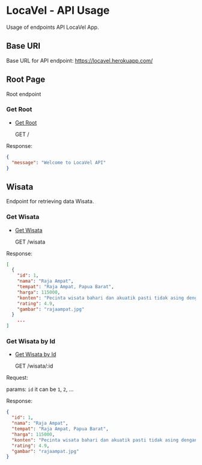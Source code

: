 # LocaVel - API Usage
Usage of endpoints API LocaVel App.

## Base URI
Base URL for API endpoint: https://locavel.herokuapp.com/

## Root Page
Root endpoint

### Get Root

- [Get Root](#get-root)

  GET /

Response:

```JSON
{
  "message": "Welcome to LocaVel API"
}
```

## Wisata
Endpoint for retrieving data Wisata.

### Get Wisata

- [Get Wisata](#get-wisata)

  GET /wisata

Response:

```JSON
[
  {
    "id": 1,
    "nama": "Raja Ampat",
    "tempat": "Raja Ampat, Papua Barat",
    "harga": 115000,
    "konten": "Pecinta wisata bahari dan akuatik pasti tidak asing dengan destinasi yang satu ini.Bisa dibilang ini adalah surge murni yang terletak di Papua Barat. Secara harfiah berarti Empat Raja, Raja Ampat adalah sebuah kepulauan yang terdiri lebih dari 1.500 pulau kecil, ngarai, yang mengelilingi empat pulau utama yaitu Waigeo, Batanta, Salwati, dan Misool. Bagi pecinta bawah laut, tempat wisata paling indah seperti Raja Ampat menawarkan beberapa pengalaman bahari terbaik di dunia. Wilayah Kepulauan Raja Ampat yang mencakup 9,8 juta hektar daratan dan lautan, merupakan rumah bagi 540 jenis karang, lebih dari 1.000 jenis ikan karang, dan 700 jenis moluska. Ini menjadikannya habitat perairan paling beragam untuk terumbu karang dan biota bawah laut dunia. Selain menjelajahi permukaan air, Moms dan Dads juga bisa menyelam lebih dalam dan menyelami alam bawah laut dunia lain. Tentunya, ini akan menjadi pengalaman tak terlupakan juga untuk Si Kecil.",
    "rating": 4.9,
    "gambar": "rajaampat.jpg"
  }
    ...
]
```

### Get Wisata by Id

- [Get Wisata by Id](#get-wisata-by-id)

  GET /wisata/:id
  
Request:

params: `id` it can be `1`, `2`, ...

Response:

```JSON
{
  "id": 1,
  "nama": "Raja Ampat",
  "tempat": "Raja Ampat, Papua Barat",
  "harga": 115000,
  "konten": "Pecinta wisata bahari dan akuatik pasti tidak asing dengan destinasi yang satu ini.Bisa dibilang ini adalah surge murni yang terletak di Papua Barat. Secara harfiah berarti Empat Raja, Raja Ampat adalah sebuah kepulauan yang terdiri lebih dari 1.500 pulau kecil, ngarai, yang mengelilingi empat pulau utama yaitu Waigeo, Batanta, Salwati, dan Misool. Bagi pecinta bawah laut, tempat wisata paling indah seperti Raja Ampat menawarkan beberapa pengalaman bahari terbaik di dunia. Wilayah Kepulauan Raja Ampat yang mencakup 9,8 juta hektar daratan dan lautan, merupakan rumah bagi 540 jenis karang, lebih dari 1.000 jenis ikan karang, dan 700 jenis moluska. Ini menjadikannya habitat perairan paling beragam untuk terumbu karang dan biota bawah laut dunia. Selain menjelajahi permukaan air, Moms dan Dads juga bisa menyelam lebih dalam dan menyelami alam bawah laut dunia lain. Tentunya, ini akan menjadi pengalaman tak terlupakan juga untuk Si Kecil.",
  "rating": 4.9,
  "gambar": "rajaampat.jpg"
}
```
